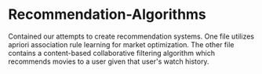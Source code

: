 # Recommendation-Algorithms
Contained our attempts to create recommendation systems. One file utilizes apriori association rule learning for market optimization.
The other file contains a content-based collaborative filtering algorithm which recommends movies to a user given that user's watch history.
